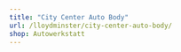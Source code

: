 ```yaml
---
title: "City Center Auto Body"
url: /lloydminster/city-center-auto-body/
shop: Autowerkstatt
---
```


